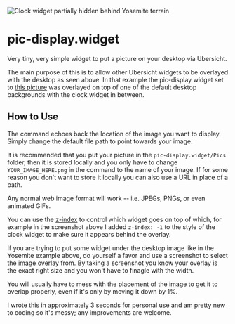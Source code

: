 ![Clock widget partially hidden behind Yosemite terrain](Example/Screenshot-Final.png "The pic being displayed here is the terrain from the desktop background; thus giving the effect of the clock being behind the landscape.")

# pic-display.widget
Very tiny, very simple widget to put a picture on your desktop via Ubersicht.

The main purpose of this is to allow other Ubersicht widgets to be overlayed with the desktop as seen above. In that example the pic-display widget set to [this picture](Example/Picture-To-Overlay.png) was overlayed on top of one of the default desktop backgrounds with the clock widget in between.

## How to Use

The command echoes back the location of the image you want to display. Simply change the default file path to point towards your image.

It is recommended that you put your picture in the `pic-display.widget/Pics` folder, then it is stored locally and you only have to change `YOUR_IMAGE_HERE.png` in the command to the name of your image. If for some reason you don't want to store it locally you can also use a URL in place of a path.

Any normal web image format will work -- i.e. JPEGs, PNGs, or even animated GIFs.

You can use the [z-index](http://www.w3schools.com/cssref/pr_pos_z-index.asp) to control which widget goes on top of which, for example in the screenshot above I added `z-index: -1` to the style of the clock widget to make sure it appears behind the overlay.

If you are trying to put some widget under the desktop image like in the Yosemite example above, do yourself a favor and use a screenshot to select the [image overlay](Example/Picture-To-Overlay.png) from. By taking a screenshot you know your overlay is the exact right size and you won't have to finagle with the width.

You will usually have to mess with the placement of the image to get it to overlap properly, even if it's only by moving it down by 1%.

I wrote this in approximately 3 seconds for personal use and am pretty new to coding so it's messy; any improvements are welcome.

